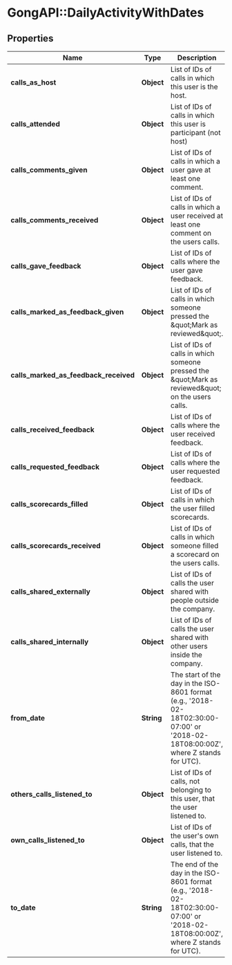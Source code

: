 # GongAPI::DailyActivityWithDates

## Properties
Name | Type | Description | Notes
------------ | ------------- | ------------- | -------------
**calls_as_host** | **Object** | List of IDs of calls in which this user is the host. | [optional] 
**calls_attended** | **Object** | List of IDs of calls in which this user is participant (not host) | [optional] 
**calls_comments_given** | **Object** | List of IDs of calls in which a user gave at least one comment. | [optional] 
**calls_comments_received** | **Object** | List of IDs of calls in which a user received at least one comment on the users calls. | [optional] 
**calls_gave_feedback** | **Object** | List of IDs of calls where the user gave feedback. | [optional] 
**calls_marked_as_feedback_given** | **Object** |  List of IDs of calls in which someone pressed the \&quot;Mark as reviewed\&quot;. | [optional] 
**calls_marked_as_feedback_received** | **Object** | List of IDs of calls in which someone pressed the \&quot;Mark as reviewed\&quot; on the users calls. | [optional] 
**calls_received_feedback** | **Object** |  List of IDs of calls where the user received feedback. | [optional] 
**calls_requested_feedback** | **Object** |  List of IDs of calls where the user requested feedback. | [optional] 
**calls_scorecards_filled** | **Object** | List of IDs of calls in which the user filled scorecards. | [optional] 
**calls_scorecards_received** | **Object** | List of IDs of calls in which someone filled a scorecard on the users calls. | [optional] 
**calls_shared_externally** | **Object** | List of IDs of calls the user shared with people outside the company. | [optional] 
**calls_shared_internally** | **Object** | List of IDs of calls the user shared with other users inside the company. | [optional] 
**from_date** | **String** | The start of the day in the ISO-8601 format (e.g., &#x27;2018-02-18T02:30:00-07:00&#x27; or &#x27;2018-02-18T08:00:00Z&#x27;, where Z stands for UTC). | [optional] 
**others_calls_listened_to** | **Object** | List of IDs of calls, not belonging to this user, that the user listened to. | [optional] 
**own_calls_listened_to** | **Object** | List of IDs of the user&#x27;s own calls, that the user listened to. | [optional] 
**to_date** | **String** | The end of the day in the ISO-8601 format (e.g., &#x27;2018-02-18T02:30:00-07:00&#x27; or &#x27;2018-02-18T08:00:00Z&#x27;, where Z stands for UTC). | [optional] 


